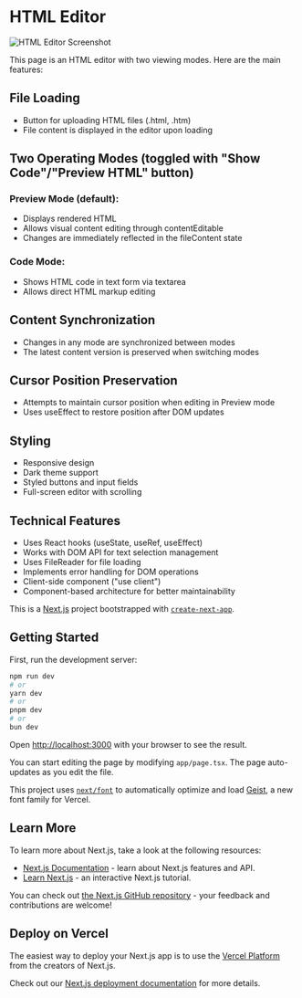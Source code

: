 # HTML Editor

![HTML Editor Screenshot](main.png)

This page is an HTML editor with two viewing modes. Here are the main features:

## File Loading
- Button for uploading HTML files (.html, .htm)
- File content is displayed in the editor upon loading

## Two Operating Modes (toggled with "Show Code"/"Preview HTML" button)
### Preview Mode (default):
- Displays rendered HTML
- Allows visual content editing through contentEditable
- Changes are immediately reflected in the fileContent state

### Code Mode:
- Shows HTML code in text form via textarea
- Allows direct HTML markup editing

## Content Synchronization
- Changes in any mode are synchronized between modes
- The latest content version is preserved when switching modes

## Cursor Position Preservation
- Attempts to maintain cursor position when editing in Preview mode
- Uses useEffect to restore position after DOM updates

## Styling
- Responsive design
- Dark theme support
- Styled buttons and input fields
- Full-screen editor with scrolling

## Technical Features
- Uses React hooks (useState, useRef, useEffect)
- Works with DOM API for text selection management
- Uses FileReader for file loading
- Implements error handling for DOM operations
- Client-side component ("use client")
- Component-based architecture for better maintainability

This is a [Next.js](https://nextjs.org) project bootstrapped with [`create-next-app`](https://nextjs.org/docs/app/api-reference/cli/create-next-app).

## Getting Started

First, run the development server:

```bash
npm run dev
# or
yarn dev
# or
pnpm dev
# or
bun dev
```

Open [http://localhost:3000](http://localhost:3000) with your browser to see the result.

You can start editing the page by modifying `app/page.tsx`. The page auto-updates as you edit the file.

This project uses [`next/font`](https://nextjs.org/docs/app/building-your-application/optimizing/fonts) to automatically optimize and load [Geist](https://vercel.com/font), a new font family for Vercel.

## Learn More

To learn more about Next.js, take a look at the following resources:

- [Next.js Documentation](https://nextjs.org/docs) - learn about Next.js features and API.
- [Learn Next.js](https://nextjs.org/learn) - an interactive Next.js tutorial.

You can check out [the Next.js GitHub repository](https://github.com/vercel/next.js) - your feedback and contributions are welcome!

## Deploy on Vercel

The easiest way to deploy your Next.js app is to use the [Vercel Platform](https://vercel.com/new?utm_medium=default-template&filter=next.js&utm_source=create-next-app&utm_campaign=create-next-app-readme) from the creators of Next.js.

Check out our [Next.js deployment documentation](https://nextjs.org/docs/app/building-your-application/deploying) for more details.
